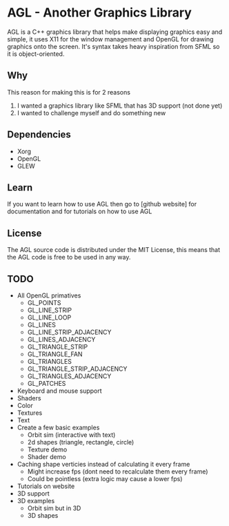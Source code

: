 # AGL - Another Graphics Library
AGL is a C++ graphics library that helps make displaying graphics easy and simple, it uses X11 for the window management and OpenGL for drawing graphics onto the screen. It's syntax takes heavy inspiration from SFML so it is object-oriented.

## Why
This reason for making this is for 2 reasons
1. I wanted a graphics library like SFML that has 3D support (not done yet)
2. I wanted to challenge myself and do something new

## Dependencies
- Xorg
- OpenGL
- GLEW

## Learn
If you want to learn how to use AGL then go to [github website] for documentation and for tutorials on how to use AGL

## License
The AGL source code is distributed under the MIT License, this means that the AGL code is free to be used in any way.

## TODO
- All OpenGL primatives
	- GL_POINTS
	- GL_LINE_STRIP
	- GL_LINE_LOOP
	- GL_LINES
	- GL_LINE_STRIP_ADJACENCY
	- GL_LINES_ADJACENCY
	- GL_TRIANGLE_STRIP
	- GL_TRIANGLE_FAN
	- GL_TRIANGLES
	- GL_TRIANGLE_STRIP_ADJACENCY
	- GL_TRIANGLES_ADJACENCY
	- GL_PATCHES
- Keyboard and mouse support
- Shaders
- Color
- Textures
- Text
- Create a few basic examples
	- Orbit sim (interactive with text)
	- 2d shapes (triangle, rectangle, circle)
	- Texture demo
	- Shader demo
- Caching shape verticies instead of calculating it every frame
	- Might increase fps (dont need to recalculate them every frame)
	- Could be pointless (extra logic may cause a lower fps)
- Tutorials on website
- 3D support
- 3D examples
	- Orbit sim but in 3D
	- 3D shapes
